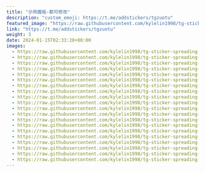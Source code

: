 ```yaml
---
title: "示例魔板-都可修改"
description: "custom_emoji: https://t.me/addstickers/tgzuotu"
featured_image: "https://raw.githubusercontent.com/kylelin1998/tg-sticker-spreading-worldwide-images/main/img/98a3518f-a2db-47c1-9c6f-efa8efc1a64f.jpg"
link: "https://t.me/addstickers/tgzuotu"
weight: 3
date: 2024-01-15T02:33:28+08:00
images:
  - https://raw.githubusercontent.com/kylelin1998/tg-sticker-spreading-worldwide-images/main/img/98a3518f-a2db-47c1-9c6f-efa8efc1a64f.jpg
  - https://raw.githubusercontent.com/kylelin1998/tg-sticker-spreading-worldwide-images/main/img/428432ef-f31b-4133-b643-0c1c06214ad0.jpg
  - https://raw.githubusercontent.com/kylelin1998/tg-sticker-spreading-worldwide-images/main/img/326448b2-79cb-4928-835b-289db832b904.jpg
  - https://raw.githubusercontent.com/kylelin1998/tg-sticker-spreading-worldwide-images/main/img/488a9a11-0f11-4ef3-b739-2efcdf3cf371.jpg
  - https://raw.githubusercontent.com/kylelin1998/tg-sticker-spreading-worldwide-images/main/img/2bba8e12-8a9e-42e8-8467-cf2a12719425.jpg
  - https://raw.githubusercontent.com/kylelin1998/tg-sticker-spreading-worldwide-images/main/img/12842b2b-c34e-48b2-a758-38f98f97aa34.jpg
  - https://raw.githubusercontent.com/kylelin1998/tg-sticker-spreading-worldwide-images/main/img/9ffe9fad-0f70-4fc5-936e-e0e57ebcf0cc.jpg
  - https://raw.githubusercontent.com/kylelin1998/tg-sticker-spreading-worldwide-images/main/img/33de5291-9bd7-4c5d-86aa-7940ae61a660.jpg
  - https://raw.githubusercontent.com/kylelin1998/tg-sticker-spreading-worldwide-images/main/img/d7d3f4e7-dbd7-45df-9be9-475eda006b74.jpg
  - https://raw.githubusercontent.com/kylelin1998/tg-sticker-spreading-worldwide-images/main/img/650b3994-4020-46de-86c8-c5d1d180ea55.jpg
  - https://raw.githubusercontent.com/kylelin1998/tg-sticker-spreading-worldwide-images/main/img/f88a4cc9-23b8-4f05-936a-8453ebde882a.jpg
  - https://raw.githubusercontent.com/kylelin1998/tg-sticker-spreading-worldwide-images/main/img/e058389b-ccb4-42e8-90f9-855ef885e455.jpg
  - https://raw.githubusercontent.com/kylelin1998/tg-sticker-spreading-worldwide-images/main/img/99e28dc8-3055-42e1-8eca-398ad9a939bf.jpg
  - https://raw.githubusercontent.com/kylelin1998/tg-sticker-spreading-worldwide-images/main/img/67182008-b3ad-4731-b156-a1cb64c38ab4.jpg
  - https://raw.githubusercontent.com/kylelin1998/tg-sticker-spreading-worldwide-images/main/img/b97fab2b-d007-4282-9aa9-00121fa4c210.jpg
  - https://raw.githubusercontent.com/kylelin1998/tg-sticker-spreading-worldwide-images/main/img/321155e4-2777-4b84-8cdd-eb18af357bb0.jpg
  - https://raw.githubusercontent.com/kylelin1998/tg-sticker-spreading-worldwide-images/main/img/bf8e8762-a7e9-4567-a2f2-b8c122d279b4.jpg
  - https://raw.githubusercontent.com/kylelin1998/tg-sticker-spreading-worldwide-images/main/img/17207523-5d0c-475f-a83a-0489e77c2016.jpg
  - https://raw.githubusercontent.com/kylelin1998/tg-sticker-spreading-worldwide-images/main/img/fe5198d9-0dfd-4ec4-907e-3d0e52ebd3d2.jpg
  - https://raw.githubusercontent.com/kylelin1998/tg-sticker-spreading-worldwide-images/main/img/91043c8f-e978-4dc4-b824-c7c272d0e588.jpg
---
```

